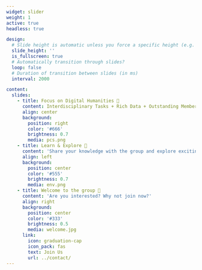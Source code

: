 ```yaml
---
widget: slider
weight: 1
active: true
headless: true

design:
  # Slide height is automatic unless you force a specific height (e.g. '400px')
  slide_height: ''
  is_fullscreen: true
  # Automatically transition through slides?
  loop: false
  # Duration of transition between slides (in ms)
  interval: 2000

content:
  slides:
    - title: Focus on Digital Humanities 🎨
      content: Interdisciplinary Tasks + Rich Data + Outstanding Members = SongLory's Lab
      align: center
      background:
        position: right
        color: '#666'
        brightness: 0.7
        media: pcs.png
    - title: Learn & Explore 📝
      content: 'Share your knowledge with the group and explore exciting new topics together!'
      align: left
      background:
        position: center
        color: '#555'
        brightness: 0.7
        media: env.png
    - title: Welcome to the group 👋
      content: 'Are you interested? Why not join now?'
      align: right
      background:
        position: center
        color: '#333'
        brightness: 0.5
        media: welcome.jpg
      link:
        icon: graduation-cap
        icon_pack: fas
        text: Join Us
        url: ../contact/
---
```

